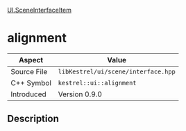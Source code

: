 [UI.SceneInterfaceItem](index.md)
# alignment
| Aspect | Value |
| --- | --- |
| Source File | `libKestrel/ui/scene/interface.hpp` |
| C++ Symbol | `kestrel::ui::alignment` |
| Introduced | Version 0.9.0 |
## Description
